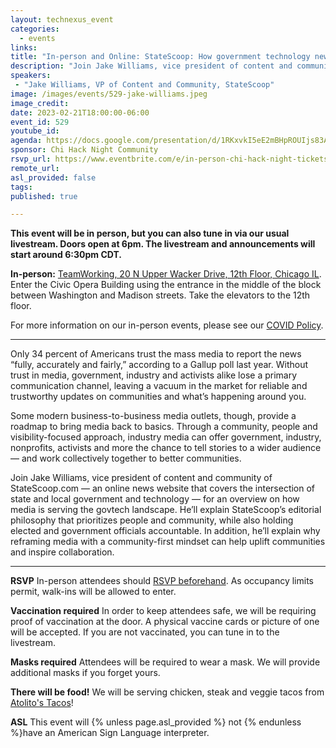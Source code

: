 ```yaml
---
layout: technexus_event
categories:
  - events
links: 
title: "In-person and Online: StateScoop: How government technology news could restore faith in media"
description: "Join Jake Williams, vice president of content and community of StateScoop.com — an online news website that covers the intersection of state and local government and technology — for an overview on how media is serving the govtech landscape. He’ll explain StateScoop’s editorial philosophy that prioritizes people and community, while also holding elected and government officials accountable. In addition, he’ll explain why reframing media with a community-first mindset can help uplift communities and inspire collaboration"
speakers:
 - "Jake Williams, VP of Content and Community, StateScoop" 
image: /images/events/529-jake-williams.jpeg
image_credit: 
date: 2023-02-21T18:00:00-06:00
event_id: 529
youtube_id: 
agenda: https://docs.google.com/presentation/d/1RKxvkI5eE2mBHpROUIjs83Aeh9-DnUATEUSDPDuCADc/edit#slide=id.g121c7120608_0_0
sponsor: Chi Hack Night Community
rsvp_url: https://www.eventbrite.com/e/in-person-chi-hack-night-tickets-207988107027
remote_url: 
asl_provided: false
tags:
published: true

---
```


**This event will be in person, but you can also tune in via our usual livestream. Doors open at 6pm. The livestream and announcements will start around 6:30pm CDT.**

**In-person:** <a href='https://www.google.com/maps/place/TechNexus+Venture+Collaborative/@41.8835673,-87.6394085,17z/data=!3m1!4b1!4m5!3m4!1s0x880e2d5be57f04c5:0xa87e47e177660090!8m2!3d41.8835673!4d-87.6372198'>TeamWorking, 20 N Upper Wacker Drive, 12th Floor, Chicago IL</a>. Enter the Civic Opera Building using the entrance in the middle of the block between Washington and Madison streets. Take the elevators to the 12th floor.

For more information on our in-person events, please see our [COVID Policy](/blog/2022/09/09/our-covid-19-policy.html). 

---

Only 34 percent of Americans trust the mass media to report the news “fully, accurately and fairly,” according to a Gallup poll last year. Without trust in media, government, industry and activists alike lose a primary communication channel, leaving a vacuum in the market for reliable and trustworthy updates on communities and what’s happening around you.

Some modern business-to-business media outlets, though, provide a roadmap to bring media back to basics. Through a community, people and visibility-focused approach, industry media can offer government, industry, nonprofits, activists and more the chance to tell stories to a wider audience — and work collectively together to better communities.

Join Jake Williams, vice president of content and community of StateScoop.com — an online news website that covers the intersection of state and local government and technology — for an overview on how media is serving the govtech landscape. He’ll explain StateScoop’s editorial philosophy that prioritizes people and community, while also holding elected and government officials accountable. In addition, he’ll explain why reframing media with a community-first mindset can help uplift communities and inspire collaboration.

---

**RSVP** In-person attendees should [RSVP beforehand]({{page.rsvp_url}}). As occupancy limits permit, walk-ins will be allowed to enter.

**Vaccination required** In order to keep attendees safe, we will be requiring proof of vaccination at the door. A physical vaccine cards or picture of one will be accepted. If you are not vaccinated, you can tune in to the livestream.

**Masks required** Attendees will be required to wear a mask. We will provide additional masks if you forget yours.

**There will be food!** We will be serving chicken, steak and veggie tacos from [Atolito's Tacos](https://atolito.com/restaurant/625/Atolito)!

**ASL** This event will {% unless page.asl_provided %} not {% endunless %}have an American Sign Language interpreter.
